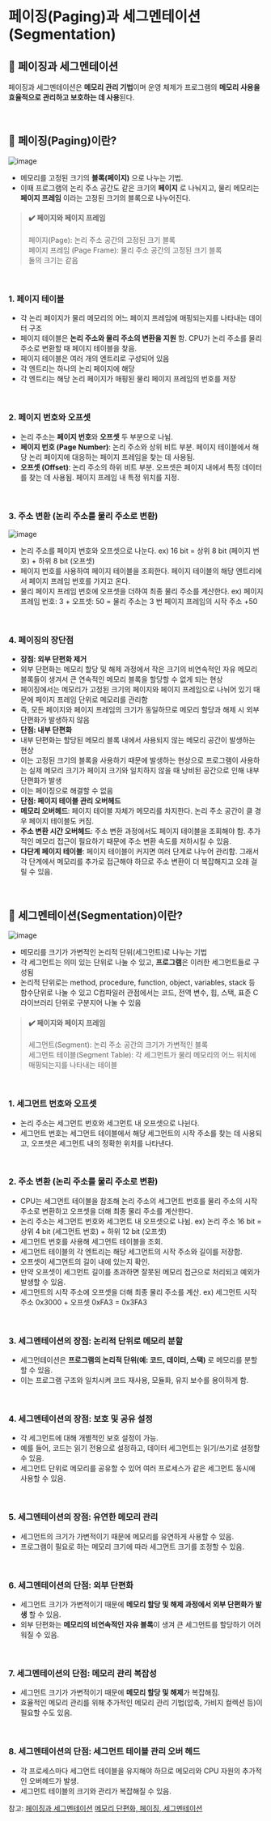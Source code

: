 # 페이징(Paging)과 세그멘테이션(Segmentation)

## 📌 페이징과 세그멘테이션
페이징과 세그멘테이션은 **메모리 관리 기법**이며 운영 체제가 프로그램의 **메모리 사용을 효율적으로 관리하고 보호하는 데 사용**된다.


<br>

## 📌 페이징(Paging)이란?
![image](https://github.com/cs-study-skk/cs_study/assets/39427152/e0841739-aad4-45c5-a699-a908a60f6b0a)
- 메모리를 고정된 크기의 **블록(페이지)** 으로 나누는 기법.
- 이때 프로그램의 논리 주소 공간도 같은 크기의 **페이지** 로 나눠지고, 물리 메모리는 **페이지 프레임** 이라는 고정된 크기의 블록으로 나누어진다.

> #### ✔️ 페이지와 페이지 프레임
> 페이지(Page): 논리 주소 공간의 고정된 크기 블록 
> <br>
> 페이지 프레임 (Page Frame): 물리 주소 공간의 고정된 크기 블록 
> <br>
> 둘의 크기는 같음

<br>

### 1. 페이지 테이블 
- 각 논리 페이지가 물리 메모리의 어느 페이지 프레임에 매핑되는지를 나타내는 데이터 구조
- 페이지 테이블은 **논리 주소와 물리 주소의 변환을 지원** 함. CPU가 논리 주소를 물리 주소로 변환할 때 페이지 테이블을 찾음.
- 페이지 테이블은 여러 개의 엔트리로 구성되어 있음
- 각 엔트리는 하나의 논리 페이지에 해당
- 각 엔트리는 해당 논리 페이지가 매핑된 물리 페이지 프레임의 번호를 저장

<br>

### 2. 페이지 번호와 오프셋
- 논리 주소는 **페이지 번호**와 **오프셋** 두 부분으로 나뉨.
- **페이지 번호 (Page Number)**: 논리 주소와 상위 비트 부분. 페이지 테이블에서 해당 논리 페이지에 대응하는 페이지 프레임을 찾는 데 사용됨.
- **오프셋 (Offset)**: 논리 주소의 하위 비트 부분. 오프셋은 페이지 내에서 특정 데이터를 찾는 데 사용됨. 페이지 프레임 내 특정 위치를 지정.
  
<br>

### 3. 주소 변환 (논리 주소를 물리 주소로 변환)
![image](https://github.com/cs-study-skk/cs_study/assets/39427152/9fb28ed4-31ac-4300-8edc-7395a45f6a5a)
- 논리 주소를 페이지 번호와 오프셋으로 나눈다. ex) 16 bit = 상위 8 bit (페이지 번호) + 하위 8 bit (오프셋)
- 페이지 번호를 사용하여 페이지 테이블을 조회한다. 페이지 테이블의 해당 엔트리에서 페이지 프레임 번호를 가지고 온다.
- 물리 페이지 프레임 번호에 오프셋을 더하여 최종 물리 주소를 계산한다. ex) 페이지 프레임 번호: 3 + 오프셋: 50 = 물리 주소는 3 번 페이지 프레임의 시작 주소 +50

<br>

### 4. 페이징의 장단점
- **장점: 외부 단편화 제거**
- 외부 단편화는 메모리 할당 및 해제 과정에서 작은 크기의 비연속적인 자유 메모리 블록들이 생겨서 큰 연속적인 메모리 블록을 할당할 수 없게 되는 현상
- 페이징에서는 메모리가 고정된 크기의 페이지와 페이지 프레임으로 나뉘어 있기 때문에 페이지 프레임 단위로 메모리를 관리함
- 즉, 모든 페이지와 페이지 프레임의 크기가 동일하므로 메모리 할당과 해제 시 외부 단편화가 발생하지 않음
- **단점: 내부 단편화**
- 내부 단편화는 할당된 메모리 블록 내에서 사용되지 않는 메모리 공간이 발생하는 현상
- 이는 고정된 크기의 블록을 사용하기 때문에 발생하는 현상으로 프로그램이 사용하는 실제 메모리 크기가 페이지 크기와 일치하지 않을 때 낭비된 공간으로 인해 내부 단편화가 발생
- 이는 페이징으로 해결할 수 없음
- **단점: 페이지 테이블 관리 오버헤드**
- **메모리 오버헤드**: 페이지 테이블 자체가 메모리를 차지한다. 논리 주소 공간이 클 경우 페이지 테이블도 커짐.
- **주소 변환 시간 오버헤드**: 주소 변환 과정에서도 페이지 테이블을 조회해야 함. 추가적인 메모리 접근이 필요하기 때문에 주소 변환 속도를 저하시킬 수 있음.
- **다단계 페이지 테이블**: 페이지 테이블이 커지면 여러 단계로 나누어 관리함. 그래서 각 단계에서 메모리를 추가로 접근해야 하므로 주소 변환이 더 복잡해지고 오래 걸릴 수 있음.

<br>

## 📌 세그멘테이션(Segmentation)이란?
![image](https://github.com/cs-study-skk/cs_study/assets/39427152/117ba0fd-8985-4315-910c-d50921a1ef06)
- 메모리를 크기가 가변적인 논리적 단위(세그먼트)로 나누는 기법
- 각 세그먼트는 의미 있는 단위로 나눌 수 있고, **프로그램**은 이러한 세그먼트들로 구성됨
- 논리적 단위로는 method, procedure, function, object, variables, stack 등 함수단위로 나눌 수 있고 C컴파일러 관점에서는 코드, 전역 변수, 힙, 스택, 표준 C 라이브러리 단위로 구분지어 나눌 수 있음

> #### ✔️ 페이지와 페이지 프레임
> 세그먼트(Segment): 논리 주소 공간의 크기가 가변적인 블록
> <br>
> 세그먼트 테이블(Segment Table): 각 세그먼트가 물리 메모리의 어느 위치에 매핑되는지를 나타내는 테이블
> <br>

<br>

### 1. 세그먼트 번호와 오프셋
- 논리 주소는 세그먼트 번호와 세그먼트 내 오프셋으로 나뉜다.
- 세그먼트 번호는 세그먼트 테이블에서 해당 세그먼트의 시작 주소를 찾는 데 사용되고, 오프셋은 세그먼트 내의 정확한 위치를 나타낸다.

<br>

### 2. 주소 변환 (논리 주소를 물리 주소로 변환)
- CPU는 세그먼트 테이블을 참조해 논리 주소의 세그먼트 번호를 물리 주소의 시작 주소로 변환하고 오프셋을 더해 최종 물리 주소를 계산한다.
- 논리 주소는 세그먼트 번호와 세그먼트 내 오프셋으로 나뉨. ex) 논리 주소 16 bit = 상위 4 bit (세그먼트 번호) + 하위 12 bit (오프셋)
- 세그먼트 번호를 사용해 세그먼트 테이블을 조회.
- 세그먼트 테이블의 각 엔트리는 해당 세그먼트의 시작 주소와 길이를 저장함.
- 오프셋이 세그먼트의 길이 내에 있는지 확인.
- 만약 오프셋이 세그먼트 길이를 초과하면 잘못된 메모리 접근으로 처리되고 예외가 발생할 수 있음.
- 세그먼트의 시작 주소에 오프셋을 더해 최종 물리 주소를 계산. ex) 세그먼트 시작 주소 0x3000 + 오프셋 0xFA3 = 0x3FA3

<br>

### 3. 세그멘테이션의 장점: 논리적 단위로 메모리 분할
- 세그먼테이션은 **프로그램의 논리적 단위(예: 코드, 데이터, 스택)** 로 메모리를 분할할 수 있음.
- 이는 프로그램 구조와 일치시켜 코드 재사용, 모듈화, 유지 보수를 용이하게 함.

<br>

### 4. 세그멘테이션의 장점: 보호 및 공유 설정
- 각 세그먼트에 대해 개별적인 보호 설정이 가능.
- 예를 들어, 코드는 읽기 전용으로 설정하고, 데이터 세그먼트는 읽기/쓰기로 설정할 수 있음.
- 세그먼트 단위로 메모리를 공유할 수 있어 여러 프로세스가 같은 세그먼트 동시에 사용할 수 있음.

<br>

### 5. 세그멘테이션의 장점: 유연한 메모리 관리
- 세그먼트의 크기가 가변적이기 때문에 메모리를 유연하게 사용할 수 있음.
- 프로그램이 필요로 하는 메모리 크기에 따라 세그먼트 크기를 조정할 수 있음.

<br>

### 6. 세그멘테이션의 단점: 외부 단편화
- 세그먼트 크기가 가변적이기 때문에 **메모리 할당 및 해제 과정에서 외부 단편화가 발생** 할 수 있음.
- 외부 단편화는 **메모리의 비연속적인 자유 블록**이 생겨 큰 세그먼트를 할당하기 어려워질 수 있음.


<br>

### 7. 세그멘테이션의 단점: 메모리 관리 복잡성
- 세그먼트 크기가 가변적이기 때문에 **메모리 할당 및 해제**가 복잡해짐.
- 효율적인 메모리 관리를 위해 추가적인 메모리 관리 기법(압축, 가비지 컬렉션 등)이 필요할 수도 있음.


<br>

### 8. 세그멘테이션의 단점: 세그먼트 테이블 관리 오버 헤드
- 각 프로세스마다 세그먼트 테이블을 유지해야 하므로 메모리와 CPU 자원의 추가적인 오버헤드가 발생.
- 세그먼트 테이블의 크기와 관리가 복잡해질 수 있음.
  

    


참고: [페이징과 세그멘테이션](https://bellog.tistory.com/159)
[메모리 단편화, 페이징, 세그멘테이션](https://velog.io/@nnnyeong/OS-%EB%A9%94%EB%AA%A8%EB%A6%AC-%EB%8B%A8%ED%8E%B8%ED%99%94-%ED%8E%98%EC%9D%B4%EC%A7%95-%EC%84%B8%EA%B7%B8%EB%A9%98%ED%85%8C%EC%9D%B4%EC%85%98)
